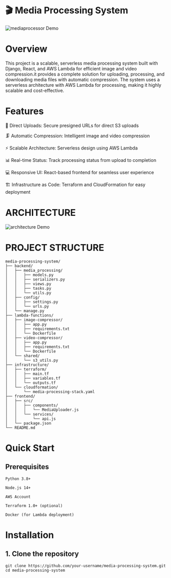 # 🎬 Media Processing System


![mediaprocessor Demo](https://resi.io/wp-content/uploads/2022/05/what-is-a-video-compressor-resi.jpeg)



# Overview
This project is a scalable, serverless media processing system built with Django, React, and AWS Lambda for efficient image and video compression.it provides a complete solution for uploading, processing, and downloading media files with automatic compression. The system uses a serverless architecture with AWS Lambda for processing, making it highly scalable and cost-effective.

# Features
📂 Direct Uploads: Secure presigned URLs for direct S3 uploads

🗜️ Automatic Compression: Intelligent image and video compression

⚡ Scalable Architecture: Serverless design using AWS Lambda

📊 Real-time Status: Track processing status from upload to completion

💻 Responsive UI: React-based frontend for seamless user experience

🏗️ Infrastructure as Code: Terraform and CloudFormation for easy deployment

# ARCHITECTURE
![architecture Demo](lamdaCompress.jpeg)

# PROJECT STRUCTURE
    media-processing-system/  
    ├── backend/           
    │   ├── media_processing/   
    │   │   ├── models.py  
    │   │   ├── serializers.py   
    │   │   ├── views.py   
    │   │   ├── tasks.py   
    │   │   └── utils.py  
    │   ├── config/  
    │   │   ├── settings.py  
    │   │   └── urls.py  
    │   └── manage.py  
    ├── lambda-functions/           
    │   ├── image-compressor/  
    │   │   ├── app.py  
    │   │   ├── requirements.txt  
    │   │   └── Dockerfile  
    │   ├── video-compressor/  
    │   │   ├── app.py  
    │   │   ├── requirements.txt  
    │   │   └── Dockerfile  
    │   └── shared/       
    │       └── s3_utils.py  
    ├── infrastructure/       
    │   ├── terraform/  
    │   │   ├── main.tf   
    │   │   ├── variables.tf   
    │   │   └── outputs.tf  
    │   └── cloudformation/   
    │       └── media-processing-stack.yaml   
    ├── frontend/         
    │   ├── src/  
    │   │   ├── components/   
    │   │   │   └── MediaUploader.js     
    │   │   └── services/    
    │   │       └── api.js  
    │   └── package.json  
    └── README.md

# Quick Start
## Prerequisites

    Python 3.8+

    Node.js 14+

    AWS Account

    Terraform 1.0+ (optional)

    Docker (for Lambda deployment)

# Installation
## 1. Clone the repository
    git clone https://github.com/your-username/media-processing-system.git
    cd media-processing-system

